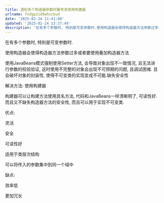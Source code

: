 ```yaml
---
title: 遇到多个构造器参数时要考虑使用构建器
urlname: fndgp2id9whscbud
date: '2025-02-24 11:41:00'
updated: '2025-02-24 13:37:49'
description: '在有多个参数时, 特别是可变参数时.使用构造器会使得构造器方法参数过多或者要使用叠加构造器方法使用JavaBeans模式强制使用Setter方法, 会导致对象出现不一致情况, 且无法进行参数的校验验证, 这时使用不完整的对象会出现不可预期的问题, 且调试困难. 且会破坏对象的封装性, 使得不可...'
---
```

在有多个参数时, 特别是可变参数时.

使用构造器会使得构造器方法参数过多或者要使用叠加构造器方法

使用JavaBeans模式强制使用Setter方法, 会导致对象出现不一致情况, 且无法进行参数的校验验证, 这时使用不完整的对象会出现不可预期的问题, 且调试困难. 且会破坏对象的封装性, 使得不可变类的实现变成不可能.缺失安全性



解决方法: 使用构建器

构建器可以让构建方法使用具名方法, 代码和JavaBeans一样清晰明了, 可读性好. 而且又不缺失构造器方法的安全性, 而且可以用于实现不可变类.

优点: 

灵活

安全

可读性好

适用于类层次结构

可以将传入的参数集中到同一个域中

缺点:

效率低

更加冗长

